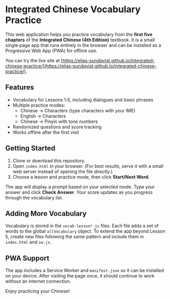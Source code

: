 # Integrated Chinese Vocabulary Practice

This web application helps you practice vocabulary from the **first five chapters** of the **Integrated Chinese (4th Edition)** textbook. It is a small single‑page app that runs entirely in the browser and can be installed as a Progressive Web App (PWA) for offline use.

You can try the live site at [https://elias-sundqvist.github.io/integrated-chinese-practice/](https://elias-sundqvist.github.io/integrated-chinese-practice/).

## Features

- Vocabulary for Lessons 1‑5, including dialogues and basic phrases
- Multiple practice modes:
  - Chinese → Characters (type characters with your IME)
  - English → Characters
  - Chinese → Pinyin with tone numbers
- Randomized questions and score tracking
- Works offline after the first visit

## Getting Started

1. Clone or download this repository.
2. Open `index.html` in your browser. (For best results, serve it with a small web server instead of opening the file directly.)
3. Choose a lesson and practice mode, then click **Start/Next Word**.

The app will display a prompt based on your selected mode. Type your answer and click **Check Answer**. Your score updates as you progress through the vocabulary list.

## Adding More Vocabulary

Vocabulary is stored in the `vocab-lesson*.js` files. Each file adds a set of words to the global `allVocabulary` object. To extend the app beyond Lesson 5, create new files following the same pattern and include them in `index.html` and `sw.js`.

## PWA Support

The app includes a Service Worker and `manifest.json` so it can be installed on your device. After visiting the page once, it should continue to work without an internet connection.

Enjoy practicing your Chinese!
